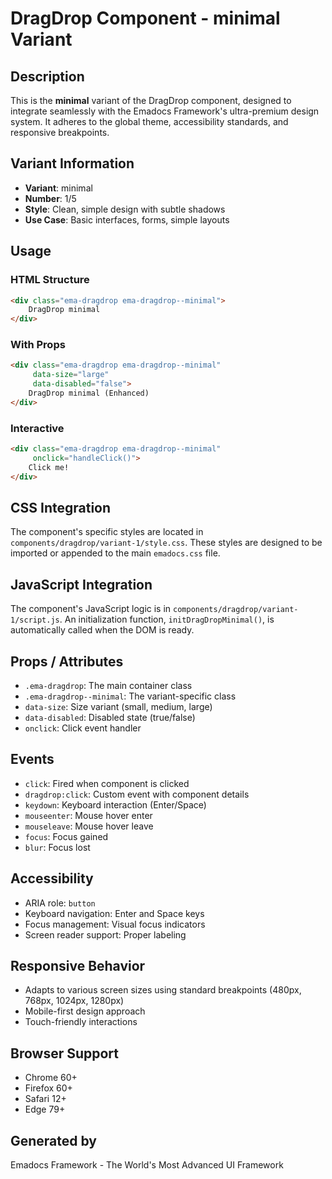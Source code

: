 # DragDrop Component - minimal Variant

## Description
This is the **minimal** variant of the DragDrop component, designed to integrate seamlessly with the Emadocs Framework's ultra-premium design system. It adheres to the global theme, accessibility standards, and responsive breakpoints.

## Variant Information
- **Variant**: minimal
- **Number**: 1/5
- **Style**: Clean, simple design with subtle shadows
- **Use Case**: Basic interfaces, forms, simple layouts

## Usage

### HTML Structure
```html
<div class="ema-dragdrop ema-dragdrop--minimal">
    DragDrop minimal
</div>
```

### With Props
```html
<div class="ema-dragdrop ema-dragdrop--minimal" 
     data-size="large" 
     data-disabled="false">
    DragDrop minimal (Enhanced)
</div>
```

### Interactive
```html
<div class="ema-dragdrop ema-dragdrop--minimal" 
     onclick="handleClick()">
    Click me!
</div>
```

## CSS Integration
The component's specific styles are located in `components/dragdrop/variant-1/style.css`. These styles are designed to be imported or appended to the main `emadocs.css` file.

## JavaScript Integration
The component's JavaScript logic is in `components/dragdrop/variant-1/script.js`. An initialization function, `initDragDropMinimal()`, is automatically called when the DOM is ready.

## Props / Attributes
- `.ema-dragdrop`: The main container class
- `.ema-dragdrop--minimal`: The variant-specific class
- `data-size`: Size variant (small, medium, large)
- `data-disabled`: Disabled state (true/false)
- `onclick`: Click event handler

## Events
- `click`: Fired when component is clicked
- `dragdrop:click`: Custom event with component details
- `keydown`: Keyboard interaction (Enter/Space)
- `mouseenter`: Mouse hover enter
- `mouseleave`: Mouse hover leave
- `focus`: Focus gained
- `blur`: Focus lost

## Accessibility
- ARIA role: `button`
- Keyboard navigation: Enter and Space keys
- Focus management: Visual focus indicators
- Screen reader support: Proper labeling

## Responsive Behavior
- Adapts to various screen sizes using standard breakpoints (480px, 768px, 1024px, 1280px)
- Mobile-first design approach
- Touch-friendly interactions

## Browser Support
- Chrome 60+
- Firefox 60+
- Safari 12+
- Edge 79+

## Generated by
Emadocs Framework - The World's Most Advanced UI Framework
